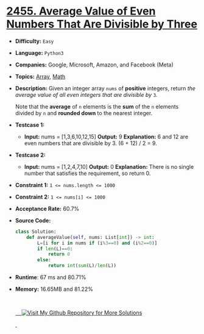 # [2455. Average Value of Even Numbers That Are Divisible by Three](https://leetcode.com/problems/average-value-of-even-numbers-that-are-divisible-by-three/)

- **Difficulty:**  `Easy`

- **Language:** `Python3`  

- **Companies:** Google, Microsoft, Amazon, and Facebook (Meta) 

- **Topics:** [Array](https://leetcode.com/tag/array/), [Math](https://leetcode.com/tag/math/) 

- **Description:** Given an integer array `nums` of **positive** integers, return *the average value of all even integers that are divisible by* `3`*.*
  
  Note that the **average** of `n` elements is the **sum** of the `n` elements divided by `n` and **rounded down** to the nearest integer.

- **Testcase 1:**
  
  - **Input:** nums = [1,3,6,10,12,15]
    **Output:** 9
    **Explanation:** 6 and 12 are even numbers that are divisible by 3. (6 + 12) / 2 = 9.

- **Testcase 2:** 
  
  - **Input:** nums = [1,2,4,7,10]
    **Output:** 0
    **Explanation:** There is no single number that satisfies the requirement, so return 0.

- **Constraint 1:** `1 <= nums.length <= 1000`

- **Constraint 2:** `1 <= nums[i] <= 1000`

- **Acceptance Rate:** 60.7%

- **Source Code:**
  
  ```python
  class Solution:
      def averageValue(self, nums: List[int]) -> int:
          L=[i for i in nums if (i%3==0) and (i%2==0)]
          if len(L)==0:
              return 0
          else:
              return int(sum(L)/len(L))
  ```

-  **Runtime**: 67 ms and 80.71%

- **Memory:**  16.65MB and 81.22%
  
  <p align="center">
  
    <a href="https://github.com/venkatscodespace/LeetCode-Solutions-By-Venkat">
  
      <img src="https://i.imgur.com/YukaYKr.png" alt="Visit My Github Repository for More Solutions">
  
    </a>
  
  </p>
